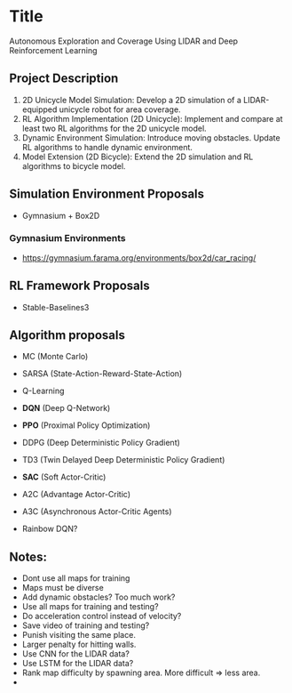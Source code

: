 # Title

Autonomous Exploration and Coverage Using LIDAR and Deep Reinforcement Learning

## Project Description

1) 2D Unicycle Model Simulation: Develop a 2D simulation of a LIDAR-equipped unicycle robot for area coverage.
2) RL Algorithm Implementation (2D Unicycle): Implement and compare at least two RL algorithms for the 2D unicycle model.
3) Dynamic Environment Simulation: Introduce moving obstacles. Update RL algorithms to handle dynamic environment.
4) Model Extension (2D Bicycle): Extend the 2D simulation and RL algorithms to bicycle model.

## Simulation Environment Proposals

- Gymnasium + Box2D

### Gymnasium Environments 

- https://gymnasium.farama.org/environments/box2d/car_racing/

## RL Framework Proposals

- Stable-Baselines3 

## Algorithm proposals

- MC (Monte Carlo)
- SARSA (State-Action-Reward-State-Action)
- Q-Learning

- **DQN** (Deep Q-Network)
- **PPO** (Proximal Policy Optimization)

- DDPG (Deep Deterministic Policy Gradient)
- TD3 (Twin Delayed Deep Deterministic Policy Gradient)

- **SAC** (Soft Actor-Critic)
- A2C (Advantage Actor-Critic)
- A3C (Asynchronous Actor-Critic Agents)

- Rainbow DQN? 

## Notes:

- Dont use all maps for training 
- Maps must be diverse
- Add dynamic obstacles? Too much work?
- Use all maps for training and testing?
- Do acceleration control instead of velocity?
- Save video of training and testing?
- Punish visiting the same place.
- Larger penalty for hitting walls.
- Use CNN for the LIDAR data?
- Use LSTM for the LIDAR data?
- Rank map difficulty by spawning area. More difficult => less area.
- 


